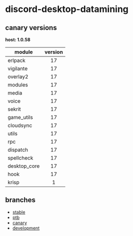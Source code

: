# discord-desktop-datamining

## canary versions

**host: 1.0.58**

| module | version |
| ------ | :-----: |
| erlpack | 17 |
| vigilante | 17 |
| overlay2 | 17 |
| modules | 17 |
| media | 17 |
| voice | 17 |
| sekrit | 17 |
| game_utils | 17 |
| cloudsync | 17 |
| utils | 17 |
| rpc | 17 |
| dispatch | 17 |
| spellcheck | 17 |
| desktop_core | 17 |
| hook | 17 |
| krisp | 1 |

## branches

- [stable](https://github.com/OpenAsar/discord-desktop-datamining/tree/stable)
- [ptb](https://github.com/OpenAsar/discord-desktop-datamining/tree/ptb)
- [canary](https://github.com/OpenAsar/discord-desktop-datamining/tree/canary)
- [development](https://github.com/OpenAsar/discord-desktop-datamining/tree/development)